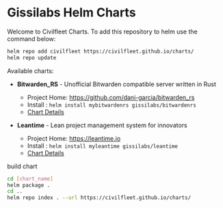 # Gissilabs Helm Charts

Welcome to Civilfleet Charts. To add this repository to helm use the command below:

```bash
helm repo add civilfleet https://civilfleet.github.io/charts/
helm repo update
```

Available charts:

* **Bitwarden_RS** - Unofficial Bitwarden compatible server written in Rust
  * Project Home: <https://github.com/dani-garcia/bitwarden_rs>
  * Install : ```helm install mybitwardenrs gissilabs/bitwardenrs```
  * [Chart Details](https://github.com/gissilabs/charts/tree/master/bitwardenrs)

* **Leantime** - Lean project management system for innovators 
  * Project Home: <https://leantime.io>
  * Install : ```helm install myleantime gissilabs/leantime```
  * [Chart Details](https://github.com/gissilabs/charts/tree/master/leantime)


build chart

```bash
cd [chart_name]
helm package .
cd ..
helm repo index . --url https://civilfleet.github.io/charts/
```